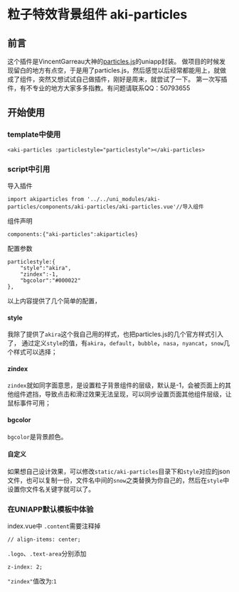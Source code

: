 # 粒子特效背景组件 aki-particles 
## 前言
这个插件是VincentGarreau大神的[particles.js](https://github.com/VincentGarreau/particles.js)的uniapp封装。
做项目的时候发现留白的地方有点空，于是用了particles.js，然后感觉以后经常都能用上，就做成了组件，突然又想试试自己做插件，刚好是周末，就尝试了一下。
第一次写插件，有不专业的地方大家多多指教。有问题请联系QQ：50793655
## 开始使用
### template中使用
```
<aki-particles :particlestyle="particlestyle"></aki-particles>
```
### script中引用
导入插件
```
import akiparticles from '../../uni_modules/aki-particles/components/aki-particles/aki-particles.vue'//导入组件

```
组件声明
```
components:{"aki-particles":akiparticles}

```
配置参数
```
particlestyle:{
	"style":"akira",
	"zindex":-1,
	"bgcolor":"#000022"
},
```
以上内容提供了几个简单的配置，
#### style
我除了提供了`akira`这个我自己用的样式，也把particles.js的几个官方样式引入了，
通过定义`style`的值，有`akira`，`default`，`bubble`，`nasa`，`nyancat`，`snow`几个样式可以选择；
#### zindex
`zindex`就如同字面意思，是设置粒子背景组件的层级，默认是-1，会被页面上的其他组件遮挡，导致点击和滑过效果无法呈现，可以同步设置页面其他组件层级，让鼠标事件可用；
#### bgcolor
`bgcolor`是背景颜色。
#### 自定义
如果想自己设计效果，可以修改`static/aki-particles`目录下和`style`对应的json文件，也可以复制一份，文件名中间的`snow`之类替换为你自己的，然后在`style`中设置你文件名关键字就可以了。
### 在UNIAPP默认模板中体验
index.vue中
`.content`需要注释掉
```
// align-items: center;
```
`.logo`、`.text-area`分别添加
```
z-index: 2;
```
`"zindex"`值改为:`1`